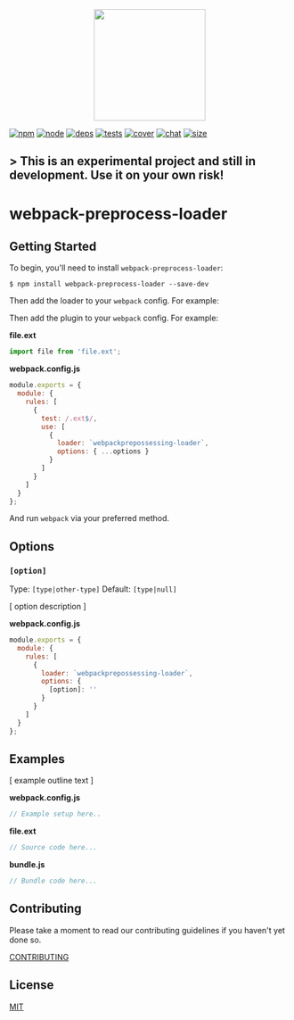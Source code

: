 <div align="center">
  <a href="https://github.com/webpack/webpack">
    <img width="200" height="200" src="https://webpack.js.org/assets/icon-square-big.svg">
  </a>
</div>

[![npm][npm]][npm-url]
[![node][node]][node-url]
[![deps][deps]][deps-url]
[![tests][tests]][tests-url]
[![cover][cover]][cover-url]
[![chat][chat]][chat-url]
[![size][size]][size-url]

## > This is an experimental project and still in development. Use it on your own risk!

# webpack-preprocess-loader

## Getting Started

To begin, you'll need to install `webpack-preprocess-loader`:

```console
$ npm install webpack-preprocess-loader --save-dev
```

<!-- isLoader ? use(this) : delete(isPlugin) -->

Then add the loader to your `webpack` config. For example:

<!-- isPlugin ? use(this) : delete(isLoader) -->

Then add the plugin to your `webpack` config. For example:

**file.ext**

```js
import file from 'file.ext';
```

<!-- isLoader ? use(this) : delete(isPlugin) -->

**webpack.config.js**

```js
module.exports = {
  module: {
    rules: [
      {
        test: /.ext$/,
        use: [
          {
            loader: `webpackprepossessing-loader`,
            options: { ...options }
          }
        ]
      }
    ]
  }
};
```

And run `webpack` via your preferred method.

## Options

### `[option]`

Type: `[type|other-type]`
Default: `[type|null]`

[ option description ]

<!-- isLoader ? use(this) : delete(isPlugin) -->

**webpack.config.js**

```js
module.exports = {
  module: {
    rules: [
      {
        loader: `webpackprepossessing-loader`,
        options: {
          [option]: ''
        }
      }
    ]
  }
};
```

## Examples

[ example outline text ]

**webpack.config.js**

```js
// Example setup here..
```

**file.ext**

```js
// Source code here...
```

**bundle.js**

```js
// Bundle code here...
```

## Contributing

Please take a moment to read our contributing guidelines if you haven't yet done so.

[CONTRIBUTING](./.github/CONTRIBUTING.md)

## License

[MIT](./LICENSE)

[npm]: https://img.shields.io/npm/v/webpack-preprocess-loader.svg
[npm-url]: https://npmjs.com/package/webpack-preprocess-loader
[node]: https://img.shields.io/node/v/webpack-preprocess-loader.svg
[node-url]: https://nodejs.org
[deps]: https://david-dm.org/webpack-contrib/webpack-preprocess-loader.svg
[deps-url]: https://david-dm.org/webpack-contrib/webpack-preprocess-loader
[tests]: https://dev.azure.com/webpack-contrib/webpack-preprocess-loader/_apis/build/status/webpack-contrib.webpack-preprocess-loader?branchName=master
[tests-url]: https://dev.azure.com/webpack-contrib/webpack-preprocess-loader/_build/latest?definitionId=2&branchName=master
[cover]: https://codecov.io/gh/webpack-contrib/webpack-preprocess-loader/branch/master/graph/badge.svg
[cover-url]: https://codecov.io/gh/webpack-contrib/webpack-preprocess-loader
[chat]: https://img.shields.io/badge/gitter-webpack%2Fwebpack-brightgreen.svg
[chat-url]: https://gitter.im/webpack/webpack
[size]: https://packagephobia.now.sh/badge?p=webpack-preprocess-loader
[size-url]: https://packagephobia.now.sh/result?p=webpack-preprocess-loader
